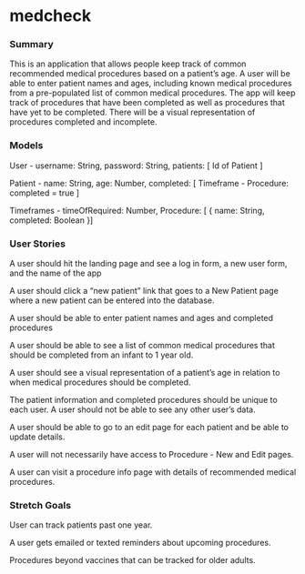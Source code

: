 # medcheck

### Summary

This is an application that allows people keep track of common recommended medical procedures based on a patient’s age. A user will be able to enter patient names and ages, including known medical procedures from a pre-populated list of common medical procedures. The app will keep track of procedures that have been completed as well as procedures that have yet to be completed. There will be a visual representation of procedures completed and incomplete.

### Models

 User - username: String,
	password: String,
	patients: [ Id of Patient ]

 Patient - name: String,
	    age: Number,
	    completed: [ Timeframe - Procedure: completed = true ]

 Timeframes - timeOfRequired: Number,
		Procedure: [ { name: String,
				 completed: Boolean }]


### User Stories

 A user should hit the landing page and see a log in form, a new user form, and the name of the app

A user should click a “new patient” link that goes to a New Patient page where a new patient can be entered into the database.

A user should be able to enter patient names and ages and completed procedures

A user should be able to see a list of common medical procedures that should be completed from an infant to 1 year old.

A user should see a visual representation of a patient’s age in relation to when medical procedures should be completed. 

The patient information and completed procedures should be unique to each user. A user should not be able to see any other user’s data. 

A user should be able to go to an edit page for each patient and be able to update details.

A user will not necessarily have access to Procedure -  New and Edit pages.

A user can visit a procedure info page with details of recommended medical procedures.

### Stretch Goals

User can track patients past one year.

A user gets emailed or texted reminders about upcoming procedures.

Procedures beyond vaccines that can be tracked for older adults.
